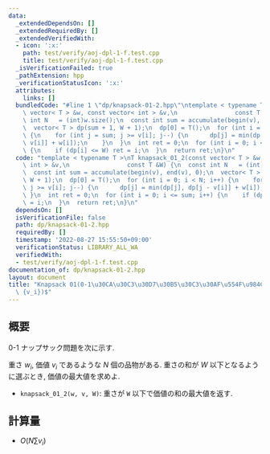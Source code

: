 ```yaml
---
data:
  _extendedDependsOn: []
  _extendedRequiredBy: []
  _extendedVerifiedWith:
  - icon: ':x:'
    path: test/verify/aoj-dpl-1-f.test.cpp
    title: test/verify/aoj-dpl-1-f.test.cpp
  _isVerificationFailed: true
  _pathExtension: hpp
  _verificationStatusIcon: ':x:'
  attributes:
    links: []
  bundledCode: "#line 1 \"dp/knapsack-01-2.hpp\"\ntemplate < typename T >\nT knapsack_01_2(const\
    \ vector< T > &w, const vector< int > &v,\n                const T &W) {\n  const\
    \ int N   = (int)w.size();\n  const int sum = accumulate(begin(v), end(v), 0);\n\
    \  vector< T > dp(sum + 1, W + 1);\n  dp[0] = T();\n  for (int i = 0; i < N; i++)\
    \ {\n    for (int j = sum; j >= v[i]; j--) {\n      dp[j] = min(dp[j], dp[j -\
    \ v[i]] + w[i]);\n    }\n  }\n  int ret = 0;\n  for (int i = 0; i <= sum; i++)\
    \ {\n    if (dp[i] <= W) ret = i;\n  }\n  return ret;\n}\n"
  code: "template < typename T >\nT knapsack_01_2(const vector< T > &w, const vector<\
    \ int > &v,\n                const T &W) {\n  const int N   = (int)w.size();\n\
    \  const int sum = accumulate(begin(v), end(v), 0);\n  vector< T > dp(sum + 1,\
    \ W + 1);\n  dp[0] = T();\n  for (int i = 0; i < N; i++) {\n    for (int j = sum;\
    \ j >= v[i]; j--) {\n      dp[j] = min(dp[j], dp[j - v[i]] + w[i]);\n    }\n \
    \ }\n  int ret = 0;\n  for (int i = 0; i <= sum; i++) {\n    if (dp[i] <= W) ret\
    \ = i;\n  }\n  return ret;\n}\n"
  dependsOn: []
  isVerificationFile: false
  path: dp/knapsack-01-2.hpp
  requiredBy: []
  timestamp: '2022-08-27 15:55:50+09:00'
  verificationStatus: LIBRARY_ALL_WA
  verifiedWith:
  - test/verify/aoj-dpl-1-f.test.cpp
documentation_of: dp/knapsack-01-2.hpp
layout: document
title: "Knapsack 01(0-1\u30CA\u30C3\u30D7\u30B5\u30C3\u30AF\u554F\u984C) $O(N \\sum\
  \ {v_i})$"
---
```


## 概要

0-1 ナップサック問題を次に示す.

重さ $w_i$, 価値 $v_i$ であるような $N$ 個の品物がある. 重さの和が $W$ 以下となるように選ぶとき, 価値の最大値を求めよ.

* `knapsack_01_2(w, v, W)`: 重さが `W` 以下で価値の和の最大値を返す.

## 計算量

* $O(N \sum {v_i})$
